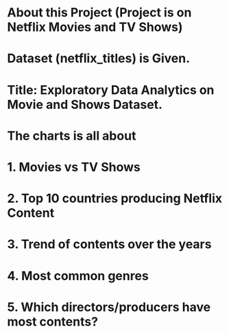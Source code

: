 # About this Project (Project is on Netflix Movies and TV Shows)

# Dataset (netflix_titles) is Given.

# Title: Exploratory Data Analytics on Movie and Shows Dataset.



# The charts is all about
# 1. Movies vs TV Shows

# 2. Top 10 countries producing Netflix Content

# 3. Trend of contents over the years

# 4. Most common genres

# 5. Which directors/producers have most contents?